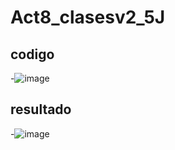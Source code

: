 # Act8_clasesv2_5J
## codigo
-![image](https://github.com/user-attachments/assets/d7312f8d-d49c-40de-b169-a76332dce71f)
## resultado
-![image](https://github.com/user-attachments/assets/69572899-44b0-4ebb-8041-aeb005bb3078)
